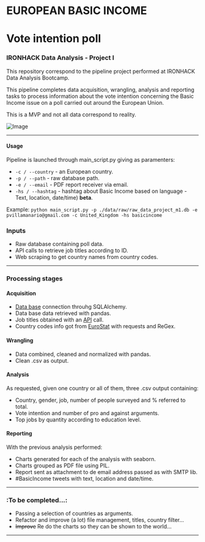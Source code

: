 # EUROPEAN BASIC INCOME
# Vote intention poll
### IRONHACK Data Analysis - Project I

This repository correspond to the pipeline project performed at IRONHACK Data Analysis Bootcamp.

This pipeline completes data acquisition, wrangling, analysis and reporting tasks to process information about the vote 
intention concerning the Basic Income issue on a poll carried out around the European Union. 

This is a MVP and not all data correspond to reality.

![Image](https://www.globalbusinessoutlook.com/wp-content/uploads/2017/06/Universal-Basic-Income-810x456.jpg)

---
#### **Usage**
Pipeline is launched through main_script.py giving as paramenters:
- `-c / --country` - an European country.
- `-p / --path`    - raw database path.
- `-e / --email`   - PDF report receiver via email.
- `-hs / --hashtag` - hashtag about Basic Income based on language - Text, location, date/time) **beta**.

Example:
`python main_script.py -p ./data/raw/raw_data_project_m1.db -e pvillamanario@gmail.com -c United_Kingdom -hs basicincome`


### **Inputs**

- Raw database containing poll data.
- API calls to retrieve job titles according to ID.
- Web scraping to get country names from country codes.

---
### **Processing stages**

#### **Acquisition**

- [Data base](https://github.com/Pvillamanario/basic_income_EU_analysis/blob/master/data/raw/raw_data_project_m1.db) connection throuhg SQLAlchemy.
- Data base data retrieved with pandas.
- Job titles obtained with an [API](http://dataatwork.org/data/) call.
- Country codes info got from [EuroStat](https://ec.europa.eu/eurostat/statistics-explained/index.php/Glossary:Country_codes) with requests and ReGex.

#### **Wrangling**
- Data combined, cleaned and normalized with pandas.
- Clean .csv as output.
  
#### **Analysis**
As requested, given one country or all of them, three .csv output containing:
- Country, gender, job, number of people surveyed and % referred to total.
- Vote intention and number of pro and against arguments.
- Top jobs by quantity according to education level.
  
#### **Reporting**
With the previous analysis performed:
- Charts generated for each of the analysis with seaborn.
- Charts grouped as PDF file using PIL.
- Report sent as attachment to de email address passed as  with SMTP lib.
- \#BasicIncome tweets with text, location and date/time.

  
---
### **:To be completed...:**
- Passing a selection of countries as arguments.
- Refactor and improve (a lot) file management, titles, country filter...
- ~~Improve~~ Re do the charts so they can be shown to the world...
---

